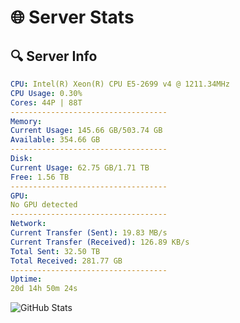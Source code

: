 # 🌐 Server Stats
## 🔍 Server Info
```yaml
CPU: Intel(R) Xeon(R) CPU E5-2699 v4 @ 1211.34MHz
CPU Usage: 0.30%
Cores: 44P | 88T
-----------------------------------
Memory:
Current Usage: 145.66 GB/503.74 GB
Available: 354.66 GB
-----------------------------------
Disk:
Current Usage: 62.75 GB/1.71 TB
Free: 1.56 TB
-----------------------------------
GPU:
No GPU detected
-----------------------------------
Network:
Current Transfer (Sent): 19.83 MB/s
Current Transfer (Received): 126.89 KB/s
Total Sent: 32.50 TB
Total Received: 281.77 GB
-----------------------------------
Uptime:
20d 14h 50m 24s
```
![GitHub Stats](https://img.shields.io/badge/Updated-2025-03-28_12:13:13-blue)